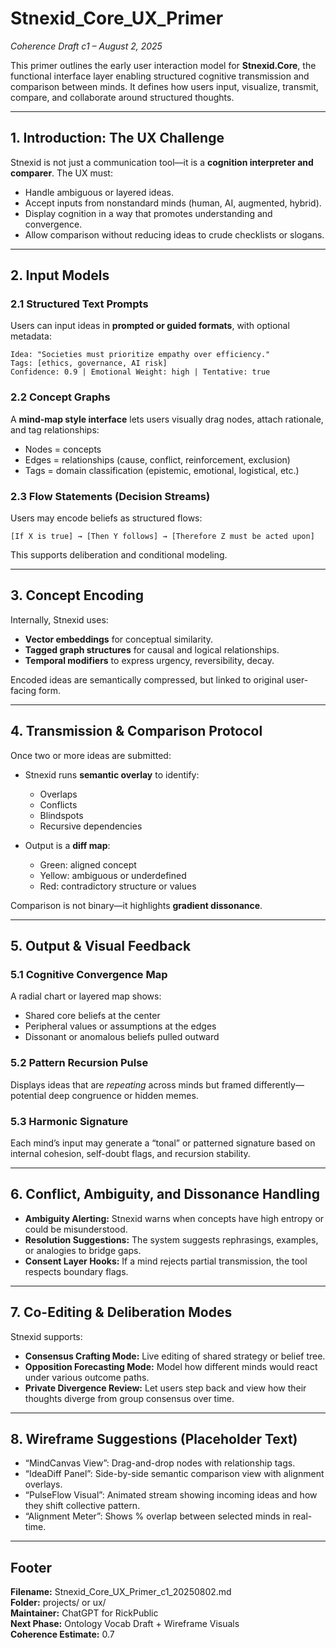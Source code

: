 # Stnexid_Core_UX_Primer
_Coherence Draft c1 – August 2, 2025_

This primer outlines the early user interaction model for **Stnexid.Core**, the functional interface layer enabling structured cognitive transmission and comparison between minds. It defines how users input, visualize, transmit, compare, and collaborate around structured thoughts.

---

## 1. Introduction: The UX Challenge

Stnexid is not just a communication tool—it is a **cognition interpreter and comparer**. The UX must:
- Handle ambiguous or layered ideas.
- Accept inputs from nonstandard minds (human, AI, augmented, hybrid).
- Display cognition in a way that promotes understanding and convergence.
- Allow comparison without reducing ideas to crude checklists or slogans.

---

## 2. Input Models

### 2.1 Structured Text Prompts
Users can input ideas in **prompted or guided formats**, with optional metadata:
```
Idea: "Societies must prioritize empathy over efficiency."
Tags: [ethics, governance, AI risk]
Confidence: 0.9 | Emotional Weight: high | Tentative: true
```

### 2.2 Concept Graphs
A **mind-map style interface** lets users visually drag nodes, attach rationale, and tag relationships:
- Nodes = concepts
- Edges = relationships (cause, conflict, reinforcement, exclusion)
- Tags = domain classification (epistemic, emotional, logistical, etc.)

### 2.3 Flow Statements (Decision Streams)
Users may encode beliefs as structured flows:
```
[If X is true] → [Then Y follows] → [Therefore Z must be acted upon]
```
This supports deliberation and conditional modeling.

---

## 3. Concept Encoding

Internally, Stnexid uses:
- **Vector embeddings** for conceptual similarity.
- **Tagged graph structures** for causal and logical relationships.
- **Temporal modifiers** to express urgency, reversibility, decay.

Encoded ideas are semantically compressed, but linked to original user-facing form.

---

## 4. Transmission & Comparison Protocol

Once two or more ideas are submitted:
- Stnexid runs **semantic overlay** to identify:
  - Overlaps
  - Conflicts
  - Blindspots
  - Recursive dependencies

- Output is a **diff map**:
  - Green: aligned concept
  - Yellow: ambiguous or underdefined
  - Red: contradictory structure or values

Comparison is not binary—it highlights **gradient dissonance**.

---

## 5. Output & Visual Feedback

### 5.1 Cognitive Convergence Map
A radial chart or layered map shows:
- Shared core beliefs at the center
- Peripheral values or assumptions at the edges
- Dissonant or anomalous beliefs pulled outward

### 5.2 Pattern Recursion Pulse
Displays ideas that are *repeating* across minds but framed differently—potential deep congruence or hidden memes.

### 5.3 Harmonic Signature
Each mind’s input may generate a “tonal” or patterned signature based on internal cohesion, self-doubt flags, and recursion stability.

---

## 6. Conflict, Ambiguity, and Dissonance Handling

- **Ambiguity Alerting:** Stnexid warns when concepts have high entropy or could be misunderstood.
- **Resolution Suggestions:** The system suggests rephrasings, examples, or analogies to bridge gaps.
- **Consent Layer Hooks:** If a mind rejects partial transmission, the tool respects boundary flags.

---

## 7. Co-Editing & Deliberation Modes

Stnexid supports:
- **Consensus Crafting Mode:** Live editing of shared strategy or belief tree.
- **Opposition Forecasting Mode:** Model how different minds would react under various outcome paths.
- **Private Divergence Review:** Let users step back and view how their thoughts diverge from group consensus over time.

---

## 8. Wireframe Suggestions (Placeholder Text)

- “MindCanvas View”: Drag-and-drop nodes with relationship tags.
- “IdeaDiff Panel”: Side-by-side semantic comparison view with alignment overlays.
- “PulseFlow Visual”: Animated stream showing incoming ideas and how they shift collective pattern.
- “Alignment Meter”: Shows % overlap between selected minds in real-time.

---

## Footer

**Filename:** Stnexid_Core_UX_Primer_c1_20250802.md  
**Folder:** projects/ or ux/  
**Maintainer:** ChatGPT for RickPublic  
**Next Phase:** Ontology Vocab Draft + Wireframe Visuals  
**Coherence Estimate:** 0.7  

